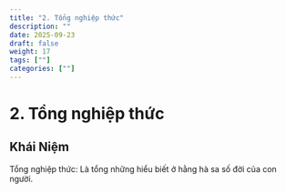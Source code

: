 ```yaml
---
title: "2. Tổng nghiệp thức"
description: ""
date: 2025-09-23
draft: false
weight: 17
tags: [""]
categories: [""]
---
```


# 2. Tổng nghiệp thức

<!-- **Mã khái niệm:** NT0502  
**Nhóm:** V. Phương pháp -->

## Khái Niệm

Tổng nghiệp thức: Là tổng những hiểu biết ở hằng hà sa số đời của con người.


